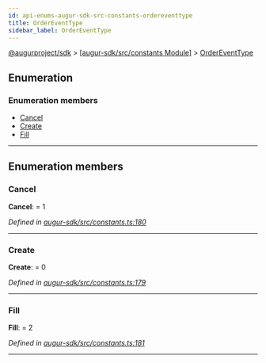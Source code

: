 ```yaml
---
id: api-enums-augur-sdk-src-constants-ordereventtype
title: OrderEventType
sidebar_label: OrderEventType
---
```


[@augurproject/sdk](api-readme.md) > [[augur-sdk/src/constants Module]](api-modules-augur-sdk-src-constants-module.md) > [OrderEventType](api-enums-augur-sdk-src-constants-ordereventtype.md)

## Enumeration

### Enumeration members

* [Cancel](api-enums-augur-sdk-src-constants-ordereventtype.md#cancel)
* [Create](api-enums-augur-sdk-src-constants-ordereventtype.md#create)
* [Fill](api-enums-augur-sdk-src-constants-ordereventtype.md#fill)

---

## Enumeration members

<a id="cancel"></a>

###  Cancel

**Cancel**:  = 1

*Defined in [augur-sdk/src/constants.ts:180](https://github.com/AugurProject/augur/blob/304ca83772/packages/augur-sdk/src/constants.ts#L180)*

___
<a id="create"></a>

###  Create

**Create**:  = 0

*Defined in [augur-sdk/src/constants.ts:179](https://github.com/AugurProject/augur/blob/304ca83772/packages/augur-sdk/src/constants.ts#L179)*

___
<a id="fill"></a>

###  Fill

**Fill**:  = 2

*Defined in [augur-sdk/src/constants.ts:181](https://github.com/AugurProject/augur/blob/304ca83772/packages/augur-sdk/src/constants.ts#L181)*

___

